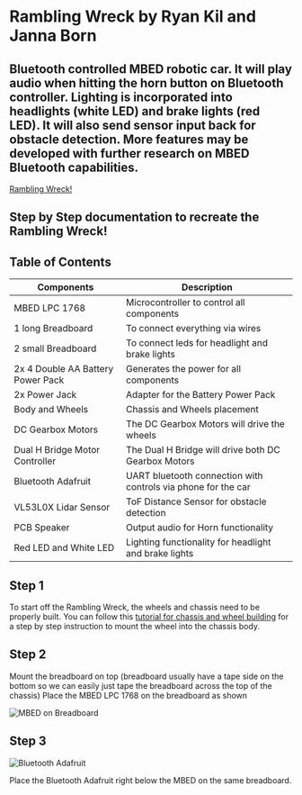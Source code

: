 # Rambling Wreck by Ryan Kil and Janna Born
## Bluetooth controlled MBED robotic car. It will play audio when hitting the horn button on Bluetooth controller. Lighting is incorporated into headlights (white LED) and brake lights (red LED). It will also send sensor input back for obstacle detection. More features may be developed with further research on MBED Bluetooth capabilities.

[Rambling Wreck!](https://www.youtube.com/shorts/OATE5wvw6fY)

## Step by Step documentation to recreate the Rambling Wreck!

## Table of Contents

| Components | Description |
| ----- | ----------- |
| MBED LPC 1768 | Microcontroller to control all components |
| 1 long Breadboard | To connect everything via wires |
| 2 small Breadboard | To connect leds for headlight and brake lights |
| 2x 4 Double AA Battery Power Pack | Generates the power for all components |
| 2x Power Jack | Adapter for the Battery Power Pack |
| Body and Wheels  | Chassis and Wheels placement |
| DC Gearbox Motors | The DC Gearbox Motors will drive the wheels |
| Dual H Bridge Motor Controller | The Dual H Bridge will drive both DC Gearbox Motors |
| Bluetooth Adafruit | UART bluetooth connection with controls via phone for the car |
| VL53L0X Lidar Sensor | ToF Distance Sensor for obstacle detection | 
| PCB Speaker | Output audio for Horn functionality |
| Red LED and White LED | Lighting functionality for headlight and brake lights |


## Step 1

To start off the Rambling Wreck, the wheels and chassis need to be properly built.
You can follow this [tutorial for chassis and wheel building](https://learn.sparkfun.com/tutorials/assembly-guide-for-redbot-with-shadow-chassis?_ga=1.167965857.1619691232.144081192) for a step by step instruction to mount the wheel into the chassis body.

## Step 2

Mount the breadboard on top (breadboard usually have a tape side on the bottom so we can easily just tape the breadboard across the top of the chassis) Place the MBED LPC 1768 on the breadboard as shown

![MBED on Breadboard](https://os.mbed.com/media/uploads/mbedofficial/breadboardphoto.jpg)

## Step 3

![Bluetooth Adafruit](https://cdn-shop.adafruit.com/970x728/2633-04.jpg)

Place the Bluetooth Adafruit right below the MBED on the same breadboard. 



